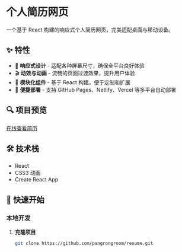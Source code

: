 # 个人简历网页

一个基于 React 构建的响应式个人简历网页，完美适配桌面与移动设备。

## ✨ 特性

- 📱 **响应式设计** - 适配各种屏幕尺寸，确保全平台良好体验
- 🎬 **动效与动画** - 流畅的页面过渡效果，提升用户体验
- 🧩 **模块化组件** - 基于 React 构建，便于定制和扩展
- 🚀 **便捷部署** - 支持 GitHub Pages、Netlify、Vercel 等多平台自动部署

## 🔍 项目预览

[在线查看简历](https://19970114.xyz/)

## 🛠️ 技术栈

- React
- CSS3 动画
- Create React App

## 🚀 快速开始

### 本地开发

1. **克隆项目**

   ```bash
   git clone https://github.com/pangrongroom/resume.git
   ```

